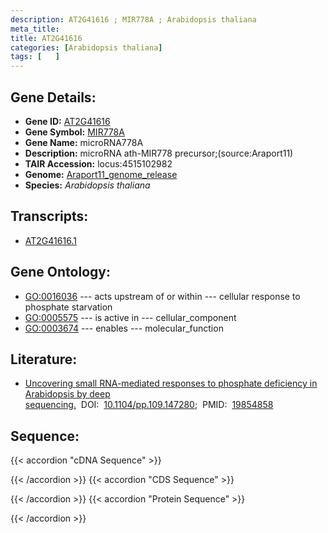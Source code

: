 ```yaml
---
description: AT2G41616 ; MIR778A ; Arabidopsis thaliana
meta_title:
title: AT2G41616
categories: [Arabidopsis thaliana]
tags: [   ]
---
```


## Gene Details:
- **Gene ID:** [AT2G41616](https://www.arabidopsis.org/locus?name=AT2G41616)
- **Gene Symbol:** <u>MIR778A</u>
- **Gene Name:** microRNA778A
- **Description:**   microRNA ath-MIR778 precursor;(source:Araport11)
- **TAIR Accession:** locus:4515102982
- **Genome:** [Araport11_genome_release](https://www.arabidopsis.org/download/list?dir=Genes%2FAraport11_genome_release)
- **Species:** *Arabidopsis thaliana*

## Transcripts:
   -  [AT2G41616.1](https://www.arabidopsis.org/gene?name=AT2G41616.1)
## Gene Ontology:
   - [GO:0016036](https://amigo.geneontology.org/amigo/term/GO:0016036)&nbsp;---&nbsp;acts upstream of or within&nbsp;---&nbsp;cellular response to phosphate starvation
   - [GO:0005575](https://amigo.geneontology.org/amigo/term/GO:0005575)&nbsp;---&nbsp;is active in&nbsp;---&nbsp;cellular_component
   - [GO:0003674](https://amigo.geneontology.org/amigo/term/GO:0003674)&nbsp;---&nbsp;enables&nbsp;---&nbsp;molecular_function
## Literature:
   - [Uncovering small RNA-mediated responses to phosphate deficiency in Arabidopsis by  deep sequencing.](https://www.doi.org/10.1104/pp.109.147280)&nbsp;&nbsp;DOI:&nbsp;&nbsp;[10.1104/pp.109.147280](https://www.doi.org/10.1104/pp.109.147280);&nbsp;&nbsp;PMID:&nbsp;&nbsp;[19854858](https://pubmed.ncbi.nlm.nih.gov/19854858/)
## Sequence:
{{< accordion "cDNA Sequence" >}}

{{< /accordion >}}
{{< accordion "CDS Sequence" >}}

{{< /accordion >}}
{{< accordion "Protein Sequence" >}}

{{< /accordion >}}
